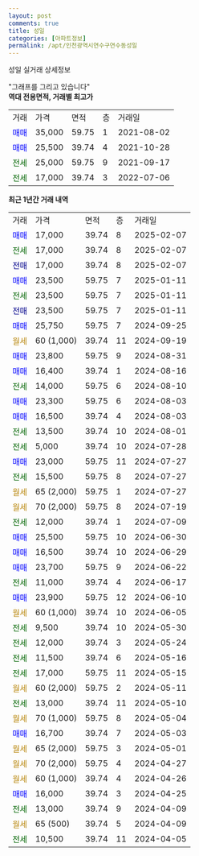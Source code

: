 ```yaml
---
layout: post
comments: true
title: 성일
categories: [아파트정보]
permalink: /apt/인천광역시연수구연수동성일
---
```


성일 실거래 상세정보

<script type="text/javascript">
  google.charts.load('current', {'packages':['line', 'corechart']});
  google.charts.setOnLoadCallback(drawChart);

  function drawChart() {
    var data = new google.visualization.DataTable();
    data.addColumn('date', '거래일');
    data.addColumn('number', "매매");
    data.addColumn('number', "전세");
    data.addColumn('number', "전매");

    data.addRows([[new Date(Date.parse("2025-02-07")), 17000, null, null], [new Date(Date.parse("2025-02-07")), null, 17000, null], [new Date(Date.parse("2025-02-07")), null, null, 17000], [new Date(Date.parse("2025-01-11")), 23500, null, null], [new Date(Date.parse("2025-01-11")), null, 23500, null], [new Date(Date.parse("2025-01-11")), null, null, 23500], [new Date(Date.parse("2024-09-25")), 25750, null, null], [new Date(Date.parse("2024-09-19")), null, null, null], [new Date(Date.parse("2024-08-31")), 23800, null, null], [new Date(Date.parse("2024-08-16")), 16400, null, null], [new Date(Date.parse("2024-08-10")), null, 14000, null], [new Date(Date.parse("2024-08-03")), 23300, null, null], [new Date(Date.parse("2024-08-03")), 16500, null, null], [new Date(Date.parse("2024-08-01")), null, 13500, null], [new Date(Date.parse("2024-07-28")), null, 5000, null], [new Date(Date.parse("2024-07-27")), 23000, null, null], [new Date(Date.parse("2024-07-27")), null, 15500, null], [new Date(Date.parse("2024-07-27")), null, null, null], [new Date(Date.parse("2024-07-19")), null, null, null], [new Date(Date.parse("2024-07-09")), null, 12000, null], [new Date(Date.parse("2024-06-30")), 25500, null, null], [new Date(Date.parse("2024-06-29")), 16500, null, null], [new Date(Date.parse("2024-06-22")), 23700, null, null], [new Date(Date.parse("2024-06-17")), null, 11000, null], [new Date(Date.parse("2024-06-10")), 23900, null, null], [new Date(Date.parse("2024-06-05")), null, null, null], [new Date(Date.parse("2024-05-30")), null, 9500, null], [new Date(Date.parse("2024-05-24")), null, 12000, null], [new Date(Date.parse("2024-05-16")), null, 11500, null], [new Date(Date.parse("2024-05-15")), null, 17000, null], [new Date(Date.parse("2024-05-11")), null, null, null], [new Date(Date.parse("2024-05-10")), null, 13000, null], [new Date(Date.parse("2024-05-04")), null, null, null], [new Date(Date.parse("2024-05-03")), 16700, null, null], [new Date(Date.parse("2024-05-01")), null, null, null], [new Date(Date.parse("2024-04-27")), null, null, null], [new Date(Date.parse("2024-04-26")), null, null, null], [new Date(Date.parse("2024-04-25")), 16000, null, null], [new Date(Date.parse("2024-04-09")), null, 13000, null], [new Date(Date.parse("2024-04-09")), null, null, null], [new Date(Date.parse("2024-04-05")), null, 10500, null]]);

    var options = {
      hAxis: {
        format: 'yyyy/MM/dd'
      },    
      lineWidth: 0,
      pointsVisible: true,    
      title: '최근 1년간 유형별 실거래가 분포',
      legend: { position: 'bottom' }
    };

    var formatter = new google.visualization.NumberFormat({pattern:'###,###'} );
    formatter.format(data, 1);
    formatter.format(data, 2);
    
    setTimeout(function() {
        var chart = new google.visualization.LineChart(document.getElementById('columnchart_material'));
        chart.draw(data, (options));
        document.getElementById('loading').style.display = 'none';
    }, 200);
  }
</script>


<div id="loading" style="z-index:20; display: block; margin-left: 0px">"그래프를 그리고 있습니다"</div>
<div id="columnchart_material" style="width: 95%; margin-left: 0px; display: block"></div>
<!-- contents start -->
<b>역대 전용면적, 거래별 최고가</b>
<table class="sortable">
    <tr>
      <td>거래</td>
      <td>가격</td>
      <td>면적</td>
      <td>층</td>
      <td>거래일</td>
    </tr>
        <tr>
          <td><a style="color: blue">매매</a></td>
          <td>35,000</td>
          <td>59.75</td>
          <td>1</td>
          <td>2021-08-02</td>
        </tr>            <tr>
          <td><a style="color: blue">매매</a></td>
          <td>25,500</td>
          <td>39.74</td>
          <td>4</td>
          <td>2021-10-28</td>
        </tr>        
        <tr>
              <td><a style="color: darkgreen">전세</a></td>
              <td>25,000</td>
              <td>59.75</td>
              <td>9</td>
              <td>2021-09-17</td>
            </tr>            <tr>
              <td><a style="color: darkgreen">전세</a></td>
              <td>17,000</td>
              <td>39.74</td>
              <td>3</td>
              <td>2022-07-06</td>
            </tr>        
    
</table>

<b>최근 1년간 거래 내역</b>

<table class="sortable">
    <tr>
      <td>거래</td>
      <td>가격</td>
      <td>면적</td>
      <td>층</td>
      <td>거래일</td>
    </tr>
    <tr>
      <td><a style="color: blue">매매</a></td>
      <td>17,000</td>
      <td>39.74</td>
      <td>8</td>
      <td>2025-02-07</td>
    </tr>          <tr>
      <td><a style="color: darkgreen">전세</a></td>
      <td>17,000</td>
      <td>39.74</td>
      <td>8</td>
      <td>2025-02-07</td>
    </tr>          <tr>
      <td><a style="color: darkblue">전매</a></td>
      <td>17,000</td>
      <td>39.74</td>
      <td>8</td>
      <td>2025-02-07</td>
    </tr>          <tr>
      <td><a style="color: blue">매매</a></td>
      <td>23,500</td>
      <td>59.75</td>
      <td>7</td>
      <td>2025-01-11</td>
    </tr>          <tr>
      <td><a style="color: darkgreen">전세</a></td>
      <td>23,500</td>
      <td>59.75</td>
      <td>7</td>
      <td>2025-01-11</td>
    </tr>          <tr>
      <td><a style="color: darkblue">전매</a></td>
      <td>23,500</td>
      <td>59.75</td>
      <td>7</td>
      <td>2025-01-11</td>
    </tr>          <tr>
      <td><a style="color: blue">매매</a></td>
      <td>25,750</td>
      <td>59.75</td>
      <td>7</td>
      <td>2024-09-25</td>
    </tr>          <tr>
      <td><a style="color: darkgoldenrod">월세</a></td>
      <td>60 (1,000)</td>
      <td>39.74</td>
      <td>11</td>
      <td>2024-09-19</td>
    </tr>          <tr>
      <td><a style="color: blue">매매</a></td>
      <td>23,800</td>
      <td>59.75</td>
      <td>9</td>
      <td>2024-08-31</td>
    </tr>          <tr>
      <td><a style="color: blue">매매</a></td>
      <td>16,400</td>
      <td>39.74</td>
      <td>1</td>
      <td>2024-08-16</td>
    </tr>          <tr>
      <td><a style="color: darkgreen">전세</a></td>
      <td>14,000</td>
      <td>59.75</td>
      <td>6</td>
      <td>2024-08-10</td>
    </tr>          <tr>
      <td><a style="color: blue">매매</a></td>
      <td>23,300</td>
      <td>59.75</td>
      <td>6</td>
      <td>2024-08-03</td>
    </tr>          <tr>
      <td><a style="color: blue">매매</a></td>
      <td>16,500</td>
      <td>39.74</td>
      <td>4</td>
      <td>2024-08-03</td>
    </tr>          <tr>
      <td><a style="color: darkgreen">전세</a></td>
      <td>13,500</td>
      <td>39.74</td>
      <td>10</td>
      <td>2024-08-01</td>
    </tr>          <tr>
      <td><a style="color: darkgreen">전세</a></td>
      <td>5,000</td>
      <td>39.74</td>
      <td>10</td>
      <td>2024-07-28</td>
    </tr>          <tr>
      <td><a style="color: blue">매매</a></td>
      <td>23,000</td>
      <td>59.75</td>
      <td>11</td>
      <td>2024-07-27</td>
    </tr>          <tr>
      <td><a style="color: darkgreen">전세</a></td>
      <td>15,500</td>
      <td>59.75</td>
      <td>8</td>
      <td>2024-07-27</td>
    </tr>          <tr>
      <td><a style="color: darkgoldenrod">월세</a></td>
      <td>65 (2,000)</td>
      <td>59.75</td>
      <td>1</td>
      <td>2024-07-27</td>
    </tr>          <tr>
      <td><a style="color: darkgoldenrod">월세</a></td>
      <td>70 (2,000)</td>
      <td>59.75</td>
      <td>8</td>
      <td>2024-07-19</td>
    </tr>          <tr>
      <td><a style="color: darkgreen">전세</a></td>
      <td>12,000</td>
      <td>39.74</td>
      <td>1</td>
      <td>2024-07-09</td>
    </tr>          <tr>
      <td><a style="color: blue">매매</a></td>
      <td>25,500</td>
      <td>59.75</td>
      <td>10</td>
      <td>2024-06-30</td>
    </tr>          <tr>
      <td><a style="color: blue">매매</a></td>
      <td>16,500</td>
      <td>39.74</td>
      <td>10</td>
      <td>2024-06-29</td>
    </tr>          <tr>
      <td><a style="color: blue">매매</a></td>
      <td>23,700</td>
      <td>59.75</td>
      <td>9</td>
      <td>2024-06-22</td>
    </tr>          <tr>
      <td><a style="color: darkgreen">전세</a></td>
      <td>11,000</td>
      <td>39.74</td>
      <td>4</td>
      <td>2024-06-17</td>
    </tr>          <tr>
      <td><a style="color: blue">매매</a></td>
      <td>23,900</td>
      <td>59.75</td>
      <td>12</td>
      <td>2024-06-10</td>
    </tr>          <tr>
      <td><a style="color: darkgoldenrod">월세</a></td>
      <td>60 (1,000)</td>
      <td>39.74</td>
      <td>10</td>
      <td>2024-06-05</td>
    </tr>          <tr>
      <td><a style="color: darkgreen">전세</a></td>
      <td>9,500</td>
      <td>39.74</td>
      <td>10</td>
      <td>2024-05-30</td>
    </tr>          <tr>
      <td><a style="color: darkgreen">전세</a></td>
      <td>12,000</td>
      <td>39.74</td>
      <td>3</td>
      <td>2024-05-24</td>
    </tr>          <tr>
      <td><a style="color: darkgreen">전세</a></td>
      <td>11,500</td>
      <td>39.74</td>
      <td>6</td>
      <td>2024-05-16</td>
    </tr>          <tr>
      <td><a style="color: darkgreen">전세</a></td>
      <td>17,000</td>
      <td>59.75</td>
      <td>11</td>
      <td>2024-05-15</td>
    </tr>          <tr>
      <td><a style="color: darkgoldenrod">월세</a></td>
      <td>60 (2,000)</td>
      <td>59.75</td>
      <td>2</td>
      <td>2024-05-11</td>
    </tr>          <tr>
      <td><a style="color: darkgreen">전세</a></td>
      <td>13,000</td>
      <td>39.74</td>
      <td>11</td>
      <td>2024-05-10</td>
    </tr>          <tr>
      <td><a style="color: darkgoldenrod">월세</a></td>
      <td>70 (1,000)</td>
      <td>59.75</td>
      <td>8</td>
      <td>2024-05-04</td>
    </tr>          <tr>
      <td><a style="color: blue">매매</a></td>
      <td>16,700</td>
      <td>39.74</td>
      <td>7</td>
      <td>2024-05-03</td>
    </tr>          <tr>
      <td><a style="color: darkgoldenrod">월세</a></td>
      <td>65 (2,000)</td>
      <td>59.75</td>
      <td>3</td>
      <td>2024-05-01</td>
    </tr>          <tr>
      <td><a style="color: darkgoldenrod">월세</a></td>
      <td>70 (2,000)</td>
      <td>59.75</td>
      <td>4</td>
      <td>2024-04-27</td>
    </tr>          <tr>
      <td><a style="color: darkgoldenrod">월세</a></td>
      <td>60 (1,000)</td>
      <td>39.74</td>
      <td>4</td>
      <td>2024-04-26</td>
    </tr>          <tr>
      <td><a style="color: blue">매매</a></td>
      <td>16,000</td>
      <td>39.74</td>
      <td>3</td>
      <td>2024-04-25</td>
    </tr>          <tr>
      <td><a style="color: darkgreen">전세</a></td>
      <td>13,000</td>
      <td>39.74</td>
      <td>9</td>
      <td>2024-04-09</td>
    </tr>          <tr>
      <td><a style="color: darkgoldenrod">월세</a></td>
      <td>65 (500)</td>
      <td>39.74</td>
      <td>5</td>
      <td>2024-04-09</td>
    </tr>          <tr>
      <td><a style="color: darkgreen">전세</a></td>
      <td>10,500</td>
      <td>39.74</td>
      <td>11</td>
      <td>2024-04-05</td>
    </tr>      </table>
<!-- contents end -->    

